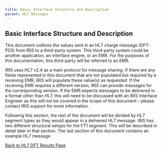 ```yaml
---
title: Basic Interface Structure and Description 
parent: HL7 Messages
---
```

## Basic Interface Structure and Description

This document outlines the values sent in an HL7 charge message (DFT-P03) from IRIS to a third-party system. This third-party system could be another application, an interface engine, or an EMR. For the purposes of this documentation, this third-party will be referred to an EMR.

IRIS uses HL7 v2.4 as a main protocol for message sharing. If there are any fields represented in this document that are not populated but required by a receiving EMR, IRIS will populate these value(s) as requested. If the receiving EMR requires a different version, IRIS can provide messages for the corresponding version. If the EMR expects messages to be delivered in a format other than HL7, this will need to be discussed with an IRIS Interface Engineer as this will not be covered in the scope of this document – please contact IRIS support for more information.

Following this section, the rest of the document will be divided by HL7 segment types as they would appear in a delivered HL7 message. IRIS has two different structural setups for the FT1 segment. This will be described in detail later in that section. The last section of this document contains an example HL7 message.

[Back to HL7 DFT Results Page](/docs/integration/DFT_Results/DFT_Results.md)